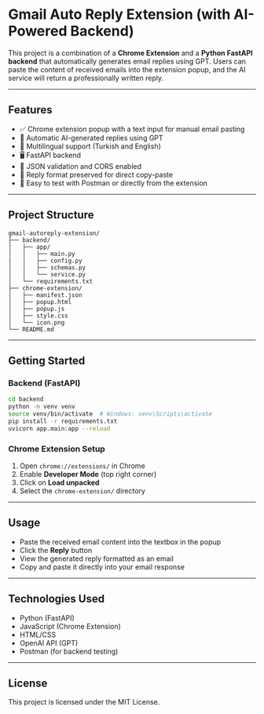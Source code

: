 # Gmail Auto Reply Extension (with AI-Powered Backend)

This project is a combination of a **Chrome Extension** and a **Python FastAPI backend** that automatically generates email replies using GPT. Users can paste the content of received emails into the extension popup, and the AI service will return a professionally written reply.

---

## Features

- ✅ Chrome extension popup with a text input for manual email pasting
- 🤖 Automatic AI-generated replies using GPT
- 🧠 Multilingual support (Turkish and English)
- 🖥️ FastAPI backend
- 🔄 JSON validation and CORS enabled
- 💬 Reply format preserved for direct copy-paste
- 🧪 Easy to test with Postman or directly from the extension

---

## Project Structure

```
gmail-autoreply-extension/
├── backend/
│   ├── app/
│   │   ├── main.py
|   |   ├── config.py
│   │   ├── schemas.py
│   │   └── service.py
│   └── requirements.txt
├── chrome-extension/
│   ├── manifest.json
│   ├── popup.html
│   ├── popup.js
│   ├── style.css
│   └── icon.png
└── README.md
```

---

## Getting Started

### Backend (FastAPI)

```bash
cd backend
python -m venv venv
source venv/bin/activate  # Windows: venv\Scripts\activate
pip install -r requirements.txt
uvicorn app.main:app --reload
```

### Chrome Extension Setup

1. Open `chrome://extensions/` in Chrome
2. Enable **Developer Mode** (top right corner)
3. Click on **Load unpacked**
4. Select the `chrome-extension/` directory

---

## Usage

- Paste the received email content into the textbox in the popup
- Click the **Reply** button
- View the generated reply formatted as an email
- Copy and paste it directly into your email response

---


## Technologies Used

- Python (FastAPI)
- JavaScript (Chrome Extension)
- HTML/CSS
- OpenAI API (GPT)
- Postman (for backend testing)

---

## License

This project is licensed under the MIT License.
